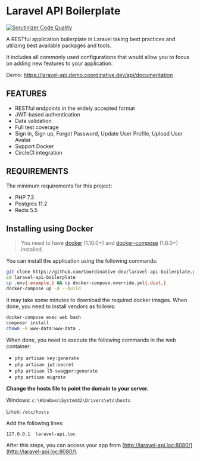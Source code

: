 Laravel API Boilerplate
================================
[![Scrutinizer Code Quality](https://scrutinizer-ci.com/g/coordinative-dev/laravel-api-boilerplate/badges/quality-score.png?b=master)](https://scrutinizer-ci.com/g/coordinative-dev/laravel-api-boilerplate/?branch=master)

A RESTful application boilerplate in Laravel taking best practices and utilizing best available packages and tools.

It includes all commonly used configurations that would allow you to focus on adding new features to your application.

Demo: https://laravel-api.demo.coordinative.dev/api/documentation

FEATURES
------------
- RESTful endpoints in the widely accepted format
- JWT-based authentication
- Data validation
- Full test coverage
- Sign in, Sign up, Forgot Password, Update User Profile, Upload User Avatar
- Support Docker
- CircleCI integration

REQUIREMENTS
------------

The minimum requirements for this project:

- PHP 7.3
- Postgres 11.2
- Redis 5.5

Installing using Docker
-----------------------

> You need to have [docker](http://www.docker.com) (1.10.0+) and
[docker-compose](https://docs.docker.com/compose/install/) (1.6.0+) installed.

You can install the application using the following commands:

```bash
git clone https://github.com/Coordinative-dev/laravel-api-boilerplate.git
cd laravel-api-boilerplate
cp .env{.example,} && cp docker-compose.override.yml{.dist,}
docker-compose up -d --build
```

It may take some minutes to download the required docker images. When
done, you need to install vendors as follows:

```sh
docker-compose exec web bash
composer install
chown -R www-data:www-data .
```

When done, you need to execute the following commands in the web container:
- `php artisan key:generate`
- `php artisan jwt:secret`
- `php artisan l5-swagger:generate`
- `php artisan migrate`

**Change the hosts file to point the domain to your server.**

Windows: `c:\Windows\System32\Drivers\etc\hosts`

Linux: `/etc/hosts`

Add the following lines:

```
127.0.0.1  laravel-api.loc
```

After this steps, you can access your app from [http://laravel-api.loc:8080/](http://laravel-api.loc:8080/).
